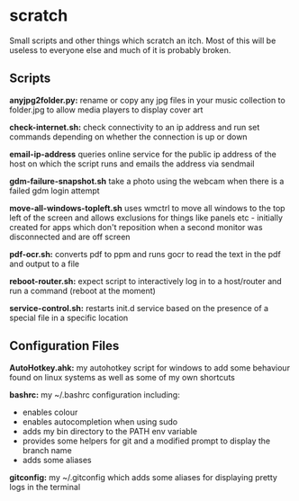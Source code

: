 # scratch #

Small scripts and other things which scratch an itch. Most of this will be useless to everyone else and much of it is probably broken.

## Scripts ##

**anyjpg2folder.py:** rename or copy any jpg files in your music collection to folder.jpg to allow media players to display cover art

**check-internet.sh:** check connectivity to an ip address and run set commands depending on whether the connection is up or down

**email-ip-address** queries online service for the public ip address of the host on which the script runs and emails the address via sendmail

**gdm-failure-snapshot.sh** take a photo using the webcam when there is a failed gdm login attempt

**move-all-windows-topleft.sh** uses wmctrl to move all windows to the top left of the screen and allows exclusions for things like panels etc - initially created for apps which don't reposition when a second monitor was disconnected and are off screen

**pdf-ocr.sh:** converts pdf to ppm and runs gocr to read the text in the pdf and output to a file

**reboot-router.sh:** expect script to interactively log in to a host/router and run a command (reboot at the moment)

**service-control.sh:** restarts init.d service based on the presence of a special file in a specific location

## Configuration Files ##

**AutoHotkey.ahk:** my autohotkey script for windows to add some behaviour found on linux systems as well as some of my own shortcuts

**bashrc:** my ~/.bashrc configuration including:

 - enables colour
 - enables autocompletion when using sudo
 - adds my bin directory to the PATH env variable
 - provides some helpers for git and a modified prompt to display the branch name
 - adds some aliases

**gitconfig:** my ~/.gitconfig which adds some aliases for displaying pretty logs in the terminal


